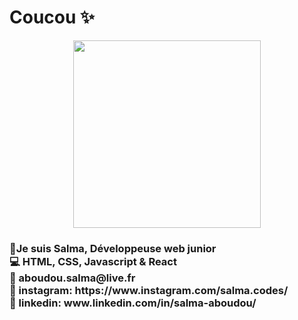 <h1> Coucou ✨</h1>

<p align="center">

<img src ="https://user-images.githubusercontent.com/108698193/209576735-a75c7b7d-4d25-4935-a5c9-1a3f882e4d7b.svg" width="300">
   
</p>

<h3>
💜Je suis Salma, Développeuse web junior </br>
💻 <strong> HTML, CSS, Javascript & React </strong> </br>
💌 aboudou.salma@live.fr </br>
🔗 instagram: https://www.instagram.com/salma.codes/ </br>
🔗 linkedin: www.linkedin.com/in/salma-aboudou/
   
</h3>

